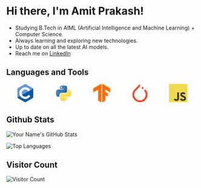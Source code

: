 # Hi there, I'm Amit Prakash!

-  Studying B.Tech in AIML (Artificial Intelligence and Machine Learning) + Computer Science.
-  Always learning and exploring new technologies.
-  Up to date on all the latest AI models.
-  Reach me on [LinkedIn](www.linkedin.com/in/amit-prakash2005)

## Languages and Tools

<div style="font-size: larger; display: flex; justify-content: space-around;">
    <a href="https://www.cprogramming.com/" target="_blank" rel="noreferrer"> <img src="https://raw.githubusercontent.com/devicons/devicon/master/icons/c/c-original.svg" alt="c" width="50" height="50"/> </a>
    <a href="https://www.python.org" target="_blank" rel="noreferrer"> <img src="https://raw.githubusercontent.com/devicons/devicon/master/icons/python/python-original.svg" alt="python" width="50" height="50"/> </a>
    <a href="https://www.tensorflow.org/" target="_blank" rel="noreferrer"> <img src="https://raw.githubusercontent.com/devicons/devicon/master/icons/tensorflow/tensorflow-original.svg" alt="tensorflow" width="50" height="50"/> </a>
    <a href="https://pytorch.org/" target="_blank" rel="noreferrer"> <img src="https://raw.githubusercontent.com/devicons/devicon/master/icons/pytorch/pytorch-original.svg" alt="pytorch" width="50" height="50"/> </a>
    <a href="https://developer.mozilla.org/en-US/docs/Web/JavaScript" target="_blank" rel="noreferrer">
    <img src="https://raw.githubusercontent.com/devicons/devicon/master/icons/javascript/javascript-original.svg" alt="javascript" width="50" height="50"/>
</a>
</div>

## Github Stats

![Your Name's GitHub Stats](https://github-readme-stats.vercel.app/api?username=wazupsteve&show_icons=true)

![Top Languages](https://github-readme-stats.vercel.app/api/top-langs/?username=wazupsteve)

## Visitor Count

![Visitor Count](https://profile-counter.glitch.me/{wazupsteve}/count.svg)






